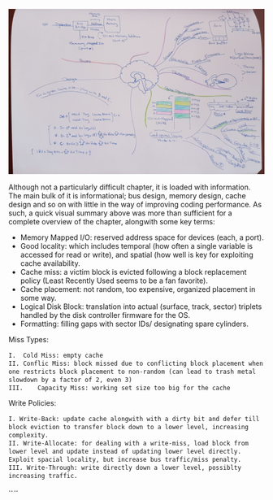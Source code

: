 ![Some kind of way of dealing with the mass of information in this chapter](https://raw.githubusercontent.com/Adhamkmopp/cmu-comp-systems/master/Extras/ch6.jpg)

Although not a particularly difficult chapter,  it is loaded with information. The main bulk of it is informational; bus design, memory design, cache design and so on with little in the way of improving coding performance. As such, a quick visual summary above was more than sufficient for a complete overview of the chapter, alongwith some key terms:


* Memory Mapped I/O: reserved address space for devices (each, a port).
* Good locality: which includes temporal (how often a single variable is accessed for read or write), and spatial (how well is key for exploiting cache availability.
* Cache miss: a victim block is evicted following a block replacement policy (Least Recently Used seems to be a fan favorite).
* Cache placement: not random, too expensive, organized placement in some way. 
* Logical Disk Block: translation into actual (surface, track, sector) triplets handled by the disk controller firmware for the OS.
* Formatting: filling gaps with sector IDs/ designating spare cylinders.

Miss Types:

    I.  Cold Miss: empty cache
    II. Conflic Miss: block missed due to conflicting block placement when one restricts block placement to non-random (can lead to trash metal slowdown by a factor of 2, even 3)
    III.    Capacity Miss: working set size too big for the cache

Write Policies:

    I. Write-Back: update cache alongwith with a dirty bit and defer till block eviction to transfer block down to a lower level, increasing complexity.
    II. Write-Allocate: for dealing with a write-miss, load block from lower level and update instead of updating lower level directly. Exploit spacial locality, but increase bus traffic/miss penalty.
    III. Write-Through: write directly down a lower level, possiblty increasing traffic.
⋅⋅*⋅⋅*

